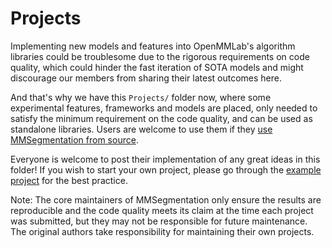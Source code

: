 # Projects

Implementing new models and features into OpenMMLab's algorithm libraries could be troublesome due to the rigorous requirements on code quality, which could hinder the fast iteration of SOTA models and might discourage our members from sharing their latest outcomes here.

And that's why we have this `Projects/` folder now, where some experimental features, frameworks and models are placed, only needed to satisfy the minimum requirement on the code quality, and can be used as standalone libraries. Users are welcome to use them if they [use MMSegmentation from source](https://mmsegmentation.readthedocs.io/en/latest/get_started.html#best-practices).

Everyone is welcome to post their implementation of any great ideas in this folder! If you wish to start your own project, please go through the [example project](example_project/) for the best practice.

Note: The core maintainers of MMSegmentation only ensure the results are reproducible and the code quality meets its claim at the time each project was submitted, but they may not be responsible for future maintenance. The original authors take responsibility for maintaining their own projects.
